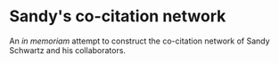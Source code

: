 # Sandy's co-citation network 

An *in memoriam* attempt to construct the co-citation network of Sandy Schwartz and his collaborators.
